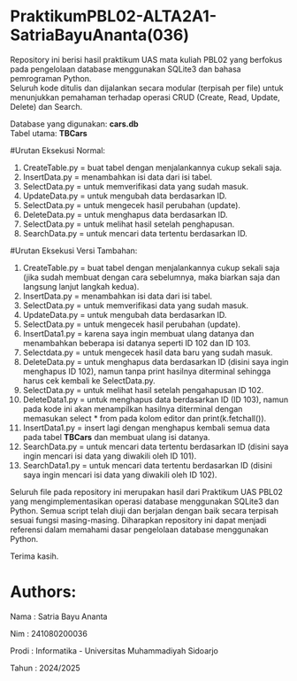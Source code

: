 # PraktikumPBL02-ALTA2A1-SatriaBayuAnanta(036)
Repository ini berisi hasil praktikum UAS mata kuliah PBL02 yang berfokus pada pengelolaan database menggunakan SQLite3 dan bahasa pemrograman Python.  
Seluruh kode ditulis dan dijalankan secara modular (terpisah per file) untuk menunjukkan pemahaman terhadap operasi CRUD (Create, Read, Update, Delete) dan Search.

Database yang digunakan: **cars.db**  
Tabel utama: **TBCars**

#Urutan Eksekusi Normal:
1. CreateTable.py = buat tabel dengan menjalankannya cukup sekali saja.
2. InsertData.py = menambahkan isi data dari isi tabel.
3. SelectData.py = untuk memverifikasi data yang sudah masuk.
4. UpdateData.py = untuk mengubah data berdasarkan ID.
5. SelectData.py = untuk mengecek hasil perubahan (update).
6. DeleteData.py = untuk menghapus data berdasarkan ID.
7. SelectData.py = untuk melihat hasil setelah penghapusan.
8. SearchData.py = untuk mencari data tertentu berdasarkan ID.

#Urutan Eksekusi Versi Tambahan:
1. CreateTable.py = buat tabel dengan menjalankannya cukup sekali saja (jika sudah membuat dengan cara sebelumnya, maka biarkan saja dan langsung lanjut langkah kedua).
2. InsertData.py = menambahkan isi data dari isi tabel.
3. SelectData.py = untuk memverifikasi data yang sudah masuk.
4. UpdateData.py = untuk mengubah data berdasarkan ID.
5. SelectData.py = untuk mengecek hasil perubahan (update).
6. InsertData1.py = karena saya ingin membuat ulang datanya dan menambahkan beberapa isi datanya seperti ID 102 dan ID 103.
7. Selectdata.py = untuk mengecek hasil data baru yang sudah masuk.
8. DeleteData.py = untuk menghapus data berdasarkan ID (disini saya ingin menghapus ID 102), namun tanpa print hasilnya diterminal sehingga harus cek kembali ke SelectData.py.
9. SelectData.py = untuk melihat hasil setelah pengahapusan ID 102.
10. DeleteData1.py = untuk menghapus data berdasarkan ID (ID 103), namun pada kode ini akan menampilkan hasilnya diterminal dengan memasukan select * from pada kolom editor dan print(k.fetchall()).
11. InsertData1.py = insert lagi dengan menghapus kembali semua data pada tabel **TBCars** dan membuat ulang isi datanya.
12. SearchData.py = untuk mencari data tertentu berdasarkan ID (disini saya ingin mencari isi data yang diwakili oleh ID 101).
13. SearchData1.py = untuk mencari data tertentu berdasarkan ID (disini saya ingin mencari isi data yang diwakili oleh ID 102).

Seluruh file pada repository ini merupakan hasil dari Praktikum UAS PBL02 yang mengimplementasikan operasi database menggunakan SQLite3 dan Python.
Semua script telah diuji dan berjalan dengan baik secara terpisah sesuai fungsi masing-masing.
Diharapkan repository ini dapat menjadi referensi dalam memahami dasar pengelolaan database menggunakan Python.

Terima kasih.

# Authors:
Nama  : Satria Bayu Ananta

Nim   : 241080200036

Prodi : Informatika - Universitas Muhammadiyah Sidoarjo

Tahun : 2024/2025
